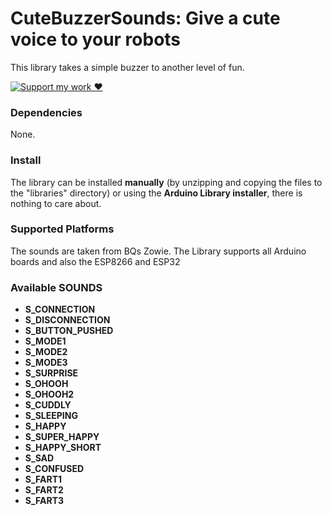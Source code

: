 # CuteBuzzerSounds: Give a cute voice to your robots

This library takes a simple buzzer to another level of fun.

[![Support my work ❤️](https://img.shields.io/badge/Support%20my%20work%20❤️-orange?style=for-the-badge&logo=patreon&logoColor=white)](https://www.patreon.com/c/orobocigano)

### Dependencies

None.

### Install

The library can be installed **manually** (by unzipping and copying the files to the "libraries" directory) or using the **Arduino Library installer**, there is nothing to care about.

### Supported Platforms

The sounds are taken from BQs Zowie. The Library supports all Arduino boards and also the ESP8266 and ESP32


### Available SOUNDS

- **S_CONNECTION**
- **S_DISCONNECTION**
- **S_BUTTON_PUSHED**
- **S_MODE1**
- **S_MODE2**
- **S_MODE3**
- **S_SURPRISE**
- **S_OHOOH**
- **S_OHOOH2**
- **S_CUDDLY**
- **S_SLEEPING**
- **S_HAPPY**
- **S_SUPER_HAPPY**
- **S_HAPPY_SHORT**
- **S_SAD**
- **S_CONFUSED**
- **S_FART1**
- **S_FART2**
- **S_FART3**

